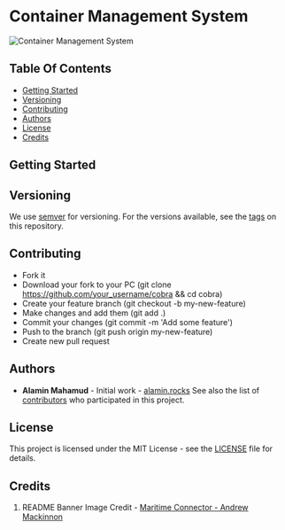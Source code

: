 # Container Management System

![Container Management System](http://maritime-connector.com/ships_uploads/wana_bhum-9308663-container_ship-8-140842.jpg)

## Table Of Contents

- [Getting Started](#getting-started)
- [Versioning](#versioning)
- [Contributing](#contributing)
- [Authors](#authors)
- [License](#license)
- [Credits](#credits)

## Getting Started

## Versioning

We use [semver](#semver.org) for versioning. For the versions available, see the [tags](https://github.com/alamin-mahamud/container-management-system/tags) on this repository.

## Contributing

- Fork it
- Download your fork to your PC (git clone https://github.com/your_username/cobra && cd cobra)
- Create your feature branch (git checkout -b my-new-feature)
- Make changes and add them (git add .)
- Commit your changes (git commit -m 'Add some feature')
- Push to the branch (git push origin my-new-feature)
- Create new pull request


## Authors

- **Alamin Mahamud** - Initial work - [alamin.rocks](https://alamin-rocks.herokuapp.com)
See also the list of [contributors](./CONTRIBUTORS.md) who participated in this project.

## License

This project is licensed under the MIT License - see the [LICENSE](./LICENSE.md) file for details.


## Credits

1. README Banner Image Credit - [Maritime Connector - Andrew Mackinnon](http://maritime-connector.com/ship/wana-bhum-9308663/)
